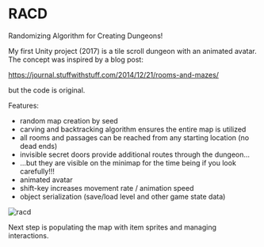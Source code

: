 # RACD
 
Randomizing Algorithm for Creating Dungeons!

My first Unity project (2017) is a tile scroll dungeon with an animated avatar.  The concept was inspired by a blog post:

https://journal.stuffwithstuff.com/2014/12/21/rooms-and-mazes/

but the code is original.

Features:

* random map creation by seed
* carving and backtracking algorithm ensures the entire map is utilized
* all rooms and passages can be reached from any starting location (no dead ends)
* invisible secret doors provide additional routes through the dungeon...
* ...but they are visible on the minimap for the time being if you look carefully!!!
* animated avatar
* shift-key increases movement rate / animation speed
* object serialization (save/load level and other game state data)

![racd](https://user-images.githubusercontent.com/74695555/108581058-9fdeec80-72eb-11eb-95fe-32e8bc4f35fe.png)

Next step is populating the map with item sprites and managing interactions.
